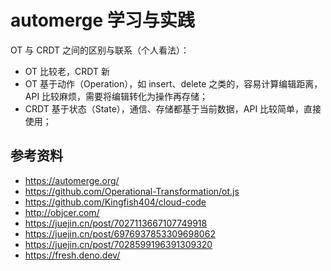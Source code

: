 # automerge 学习与实践

OT 与 CRDT 之间的区别与联系（个人看法）：

- OT 比较老，CRDT 新
- OT 基于动作（Operation），如 insert、delete 之类的，容易计算编辑距离，API 比较麻烦，需要将编辑转化为操作再存储；
- CRDT 基于状态（State），通信、存储都基于当前数据，API 比较简单，直接使用；

## 参考资料

- https://automerge.org/
- https://github.com/Operational-Transformation/ot.js
- https://github.com/Kingfish404/cloud-code
- http://objcer.com/
- https://juejin.cn/post/7027113667107749918
- https://juejin.cn/post/6976937853309698062
- https://juejin.cn/post/7028599196391309320
- https://fresh.deno.dev/
